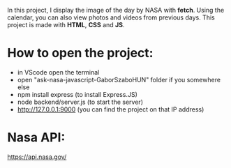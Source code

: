 In this project, I display the image of the day by NASA with <strong>fetch</strong>. Using the calendar, you can also view photos and videos from previous days. This project is made with <strong>HTML</strong>, <strong>CSS</strong> and <strong>JS</strong>.

# How to open the project:
- in VScode open the terminal
- open "ask-nasa-javascript-GaborSzaboHUN" folder if you somewhere else
- npm install express (to install Express.JS)
- node backend/server.js (to start the server)
- http://127.0.0.1:9000 (you can find the project on that IP address) 

# Nasa API:
https://api.nasa.gov/
